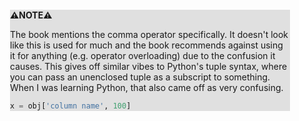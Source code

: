 <div style="margin:2em; background-color: #e0e0e0;">

<strong>⚠️NOTE️️️⚠️</strong>

The book mentions the comma operator specifically. It doesn't look like this is used for much and the book recommends against using it for anything (e.g. operator overloading) due to the confusion it causes. This gives off similar vibes to Python's tuple syntax, where you can pass an unenclosed tuple as a subscript to something. When I was learning Python, that also came off as very confusing.

```python
x = obj['column name', 100]
```
</div>

